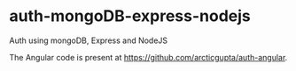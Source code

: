 # auth-mongoDB-express-nodejs
Auth using mongoDB, Express and NodeJS

The Angular code is present at https://github.com/arcticgupta/auth-angular.
